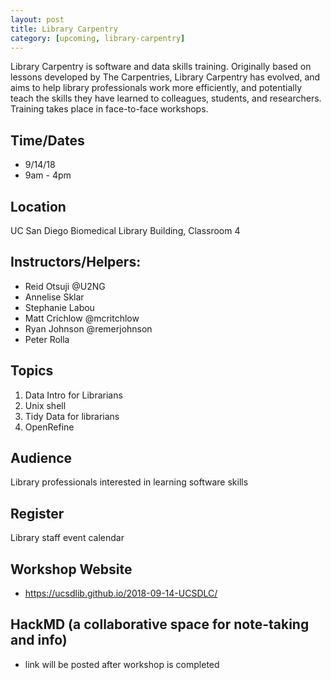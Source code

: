 ```yaml
---
layout: post
title: Library Carpentry
category: [upcoming, library-carpentry]
---
```


Library Carpentry is software and data skills training. Originally based on lessons developed by The Carpentries, Library Carpentry has evolved, and aims to help library professionals work more efficiently, and potentially teach the skills they have learned to colleagues, students, and researchers. Training takes place in face-to-face workshops.

## Time/Dates

* 9/14/18
* 9am - 4pm

## Location

UC San Diego Biomedical Library Building, Classroom 4

## Instructors/Helpers:  

* Reid Otsuji @U2NG
* Annelise Sklar
* Stephanie Labou
* Matt Crichlow @mcritchlow
* Ryan Johnson @remerjohnson
* Peter Rolla

## Topics

1. Data Intro for Librarians
2. Unix shell
3. Tidy Data for librarians
4. OpenRefine

## Audience

Library professionals interested in learning software skills

## Register
Library staff event calendar

## Workshop Website

* <https://ucsdlib.github.io/2018-09-14-UCSDLC/>

## HackMD (a collaborative space for note-taking and info)
*  link will be posted after workshop is completed
